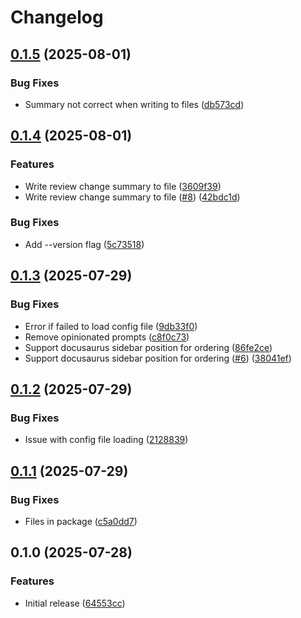 # Changelog

## [0.1.5](https://github.com/awslabs/toolkit-md/compare/v0.1.4...v0.1.5) (2025-08-01)


### Bug Fixes

* Summary not correct when writing to files ([db573cd](https://github.com/awslabs/toolkit-md/commit/db573cd5271c3a3335898fd5a22e397cef468204))

## [0.1.4](https://github.com/awslabs/toolkit-md/compare/v0.1.3...v0.1.4) (2025-08-01)


### Features

* Write review change summary to file ([3609f39](https://github.com/awslabs/toolkit-md/commit/3609f3957fff16a522a65e7a69a30783581b088d))
* Write review change summary to file ([#8](https://github.com/awslabs/toolkit-md/issues/8)) ([42bdc1d](https://github.com/awslabs/toolkit-md/commit/42bdc1dd1707cb78bc8a04b3fa54000e9a6a3c6f))


### Bug Fixes

* Add --version flag ([5c73518](https://github.com/awslabs/toolkit-md/commit/5c735182a12c1f72b003687e4b07de9ca67f7938))

## [0.1.3](https://github.com/awslabs/toolkit-md/compare/v0.1.2...v0.1.3) (2025-07-29)


### Bug Fixes

* Error if failed to load config file ([9db33f0](https://github.com/awslabs/toolkit-md/commit/9db33f03dbc5958293d1a0085f5a1b5d58fb3eba))
* Remove opinionated prompts ([c8f0c73](https://github.com/awslabs/toolkit-md/commit/c8f0c73c3cea6b867b37c8f645ff3d10f2f04259))
* Support docusaurus sidebar position for ordering ([86fe2ce](https://github.com/awslabs/toolkit-md/commit/86fe2ce8b23dc4dfb348fea50f5d0c98e5ad101f))
* Support docusaurus sidebar position for ordering ([#6](https://github.com/awslabs/toolkit-md/issues/6)) ([38041ef](https://github.com/awslabs/toolkit-md/commit/38041ef7bdab44b748e02f78ed14a9d93b7b194c))

## [0.1.2](https://github.com/awslabs/toolkit-md/compare/v0.1.1...v0.1.2) (2025-07-29)


### Bug Fixes

* Issue with config file loading ([2128839](https://github.com/awslabs/toolkit-md/commit/21288390f1c07e5a4310e8f403c11ae62b700f02))

## [0.1.1](https://github.com/awslabs/toolkit-md/compare/v0.1.0...v0.1.1) (2025-07-29)


### Bug Fixes

* Files in package ([c5a0dd7](https://github.com/awslabs/toolkit-md/commit/c5a0dd70a19e331fe242ff2003878c13a190a8e5))

## 0.1.0 (2025-07-28)


### Features

* Initial release ([64553cc](https://github.com/awslabs/toolkit-md/commit/64553cc30877fca7fcf9d58bed12b29630fc3ebf))
